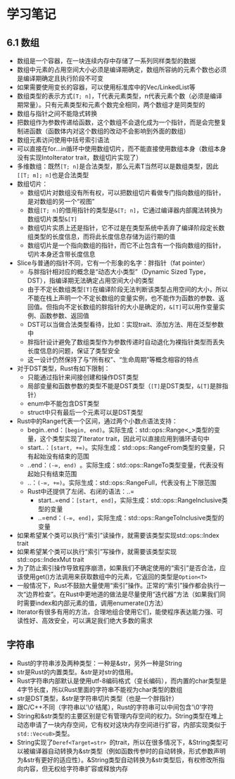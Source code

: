# 学习笔记

## 6.1 数组

* 数组是一个容器，在一块连续内存中存储了一系列同样类型的数据
* 数组中元素的占用空间大小必须是编译期确定，数组所容纳的元素个数也必须是编译期确定且执行阶段不可变
* 如果需要使用变长的容器，可以使用标准库中的Vec/LinkedList等
* 数组类型的表示方式` [T; n] `，T代表元素类型，n代表元素个数（必须是编译期常量）。只有元素类型和元素个数完全相同，两个数组才是同类型的
* 数组与指针之间不能隐式转换
* 把数组作为参数传递给函数，这个数组不会退化成为一个指针，而是会完整复制进函数（函数体内对这个数组的改动不会影响到外面的数组）
* 数组元素访问使用中括号索引语法
* 可以直接在for...in循环中使用数组切片，而不能直接使用数组本身（数组本身没有实现IntoIterator trait，数组切片实现了）
* 多维数组：既然` [T; n] `是合法类型，那么元素T当然可以是数组类型，因此` [[T; m]; n] `也是合法类型
* 数组切片：
  * 数组切片对数组没有所有权，可以把数组切片看做专门指向数组的指针，是对数组的另一个“视图”
  * 数组` [T; n] `的借用指针的类型是` &[T; n] `，它通过编译器内部魔法转换为数组切片类型` &[T] `
  * 数组切片实质上还是指针，它不过是在类型系统中丢弃了编译阶段定长数组类型的长度信息，而将此长度信息存储为运行期的值
  * 数组切片是一个指向数组的指针，而它不止包含有一个指向数组的指针，切片本身还含带长度信息
* Slice与普通的指针不同，它有一个形象的名字：胖指针（fat pointer）
  * 与胖指针相对应的概念是“动态大小类型”（Dynamic Sized Type，DST），指编译期无法确定占用空间大小的类型
  * 由于不定长数组类型` [T] `在编译阶段无法判断该类型占用空间的大小，所以不能在栈上声明一个不定长数组的变量实例，也不能作为函数的参数、返回值。但指向不定长数组的胖指针的大小是确定的，` &[T] `可以用作变量实例、函数参数、返回值
  * DST可以当做合法类型看待，比如：实现trait、添加方法、用在泛型参数中
  * 胖指针设计避免了数组类型作为参数传递时自动退化为裸指针类型而丢失长度信息的问题，保证了类型安全
  * 这一设计仍然保持了与“所有权”、“生命周期”等概念相容的特点
* 对于DST类型，Rust有如下限制：
  * 只能通过指针来间接创建和操作DST类型
  * 局部变量和函数参数的类型不能是DST类型（`[T]`是DST类型，`&[T]`是胖指针）
  * enum中不能包含DST类型
  * struct中只有最后一个元素可以是DST类型
* Rust中的Range代表一个区间，通过两个小数点语法支持：
  * begin..end：` [begin, end) `。实际生成：std::ops::Range<_>类型的变量，这个类型实现了Iterator trait，因此可以直接应用到循环语句中
  * start..：` [start, +∞) `。实际生成：std::ops::RangeFrom类型的变量，只有起始没有结束的范围
  * ..end：`(-∞, end) `。实际生成：std::ops::RangeTo类型变量，代表没有起始只有结束范围
  * ..：` (-∞, +∞) `。实际生成：std::ops::RangeFull，代表没有上下限范围
  * Rust中还提供了左闭、右闭的语法：..=
    * start..=end：` [start, end] `，实际生成：std::ops::RangeInclusive类型的变量
    * ..=end：` (-∞, end] `，实际生成：std::ops::RangeToInclusive类型的变量
* 如果希望某个类可以执行“索引”读操作，就需要该类型实现std::ops::Index trait
* 如果希望某个类可以执行“索引”写操作，就需要该类型实现std::ops::IndexMut trait
* 为了防止索引操作导致程序崩溃，如果我们不确定使用的“索引”是否合法，应该使用get()方法调用来获取数组中的元素，它返回的类型是`Option<T>`
* 一般情况下，Rust不鼓励大量使用“索引”操作。正常的“索引”操作都会执行一次“边界检查”。在Rust中更地道的做法是尽量使用“迭代器”方法（如果我们同时需要index和内部元素的值，调用enumerate()方法）
* Iterator有很多有用的方法，合理地组合使用它们，能使程序表达能力强、可读性好、高效安全，可以满足我们绝大多数的需求

## 字符串

* Rust的字符串涉及两种类型：一种是&str，另外一种是String
* str是Rust的内置类型。&str是对str的借用。
* Rust字符串内部默认是使用utf-8编码格式（变长编码），而内置的char类型是4字节长度，所以Rust里面的字符串不能视为char类型的数组
* str是DST类型，&str是字符串切片类型（也是一个胖指针）
* 跟C/C++不同（字符串以'\0'结尾），Rust的字符串可以中间包含'\0'字符
* String和&str类型的主要区别是它有管理内存空间的权力。String类型在堆上动态申请了一块内存空间，它有权对这块内存空间进行扩容，内部实现类似于`std::Vec<u8>`类型。
* String实现了`Deref<Target=str> `的trait，所以在很多情况下，&String类型可以被编译器自动转换为&str类型（例如函数传参时的自动转换，形式参数声明为&str有更好的适应性）。&String类型自动转换为&str类型后，有权修改所指向内容，但无权给字符串扩容或释放内存
